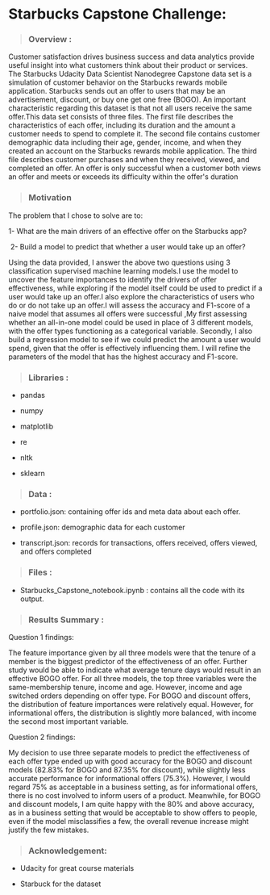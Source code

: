 # Starbucks Capstone Challenge:

> ### Overview :

Customer satisfaction drives business success and data analytics provide useful insight into what customers think about their product or services. The Starbucks Udacity Data Scientist Nanodegree Capstone data set is a simulation of customer behavior on the Starbucks rewards mobile application. Starbucks sends out an offer to users that may be an advertisement, discount, or buy one get one free (BOGO). An important characteristic regarding this dataset is that not all users receive the same offer.This data set consists of three files. The first file describes the characteristics of each offer, including its duration and the amount a customer needs to spend to complete it. The second file contains customer demographic data including their age, gender, income, and when they created an account on the Starbucks rewards mobile application. The third file describes customer purchases and when they received, viewed, and completed an offer. An offer is only successful when a customer both views an offer and meets or exceeds its difficulty within the offer's duration

> ### Motivation

The problem that I chose to solve are to:

 1- What are the main drivers of an effective offer on the Starbucks app?
 
 2- Build a model to predict that whether a user would take up an offer?

Using the data provided, I answer the above two questions using 3 classification supervised machine learning models.I use the model to uncover the feature importances to identify the drivers of offer effectiveness, while exploring if the model itself could be used to predict if a user would take up an offer.I also explore the characteristics of users who do or do not take up an offer.I will assess the accuracy and F1-score of a naive model that assumes all offers were successful ,My first assessing whether an all-in-one model could be used in place of 3 different models, with the offer types functioning as a categorical variable. Secondly, I also build a regression model to see if we could predict the amount a user would spend, given that the offer is effectively influencing them. I will refine the parameters of the model that has the highest accuracy and F1-score.

> ### Libraries :
	
* pandas
	
* numpy
	
* matplotlib

* re
	
* nltk
	
* sklearn

> ### Data :

* portfolio.json: containing offer ids and meta data about each offer.

* profile.json: demographic data for each customer 

* transcript.json: records for transactions, offers received, offers viewed, and offers completed

> ### Files :

* Starbucks_Capstone_notebook.ipynb : contains all the code with its output.
  
> ### Results Summary :

Question 1 findings:

The feature importance given by all three models were that the tenure of a member is the biggest predictor of the effectiveness of an offer. Further study would be able to indicate what average tenure days would result in an effective BOGO offer.
For all three models, the top three variables were the same-membership tenure, income and age. However, income and age switched orders depending on offer type.
For BOGO and discount offers, the distribution of feature importances were relatively equal. However, for informational offers, the distribution is slightly more balanced, with income the second most important variable.

Question 2 findings:

My decision to use three separate models to predict the effectiveness of each offer type ended up with good accuracy for the BOGO and discount models (82.83% for BOGO and 87.35% for discount), while slightly less accurate performance for informational offers (75.3%). However, I would regard 75% as acceptable in a business setting, as for informational offers, there is no cost involved to inform users of a product.
Meanwhile, for BOGO and discount models, I am quite happy with the 80% and above accuracy, as in a business setting that would be acceptable to show offers to people, even if the model misclassifies a few, the overall revenue increase might justify the few mistakes.

> ### Acknowledgement:

* Udacity for great course materials

* Starbuck for the dataset
